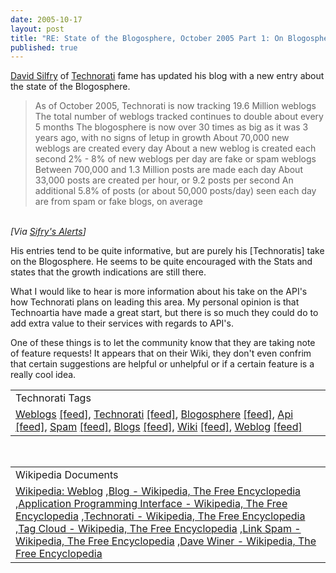 ```yaml
--- 
date: 2005-10-17
layout: post
title: "RE: State of the Blogosphere, October 2005 Part 1: On Blogosphere Growth"
published: true
---
```

<a href="http://www.sifry.com">David Silfry</a> of <a href="http://technorati.com">Technorati</a> fame has updated his blog with a new entry about the state of the Blogosphere. <br /><blockquote class="posterous_medium_quote">As of October 2005, Technorati is now tracking 19.6 Million weblogs The total number of weblogs tracked continues to double about every 5 months The blogosphere is now over 30 times as big as it was 3 years ago, with no signs of letup in growth About 70,000 new weblogs are created every day About a new weblog is created each second 2% - 8% of new weblogs per day are fake or spam weblogs Between 700,000 and 1.3 Million posts are made each day About 33,000 posts are created per hour, or 9.2 posts per second An additional 5.8% of posts (or about 50,000 posts/day) seen each day are from spam or fake blogs, on average</blockquote><br /><i>[Via <a href="http://www.sifry.com/alerts/archives/000343.html">Sifry's Alerts</a>]</i><p />His entries tend to be quite informative, but are purely his [Technoratis] take on the Blogosphere.  He seems to be quite encouraged with the Stats and states that the growth indications are still there.<p />What I would like to hear is more information about his take on the API's how Technorati plans on leading this area.  My personal opinion is that Technoartia have made a great start, but there is so much they could do to add extra value to their services with regards to API's.<p />One of these things is to let the community know that they are taking note of feature requests!  It appears that on their Wiki, they don't even confrim that certain suggestions are helpful or unhelpful or if a certain feature is a really cool idea.<p /><table class="TechnoratiHead TagHeader">
<tr><td>Technorati Tags</td></tr>
<tr class="Technorati"><td>
<a href="http://www.technorati.com/tag/Weblogs" class="Tag" rel="tag">Weblogs</a> <a href="http://feeds.technorati.com/feed/posts/tag/Weblogs" class="Tag">[feed]</a>, <a href="http://www.technorati.com/tag/Technorati" class="Tag" rel="tag">Technorati</a> <a href="http://feeds.technorati.com/feed/posts/tag/Technorati" class="Tag">[feed]</a>, <a href="http://www.technorati.com/tag/Blogosphere" class="Tag" rel="tag">Blogosphere</a> <a href="http://feeds.technorati.com/feed/posts/tag/Blogosphere" class="Tag">[feed]</a>, <a href="http://www.technorati.com/tag/Api" class="Tag" rel="tag">Api</a> <a href="http://feeds.technorati.com/feed/posts/tag/Api" class="Tag">[feed]</a>, <a href="http://www.technorati.com/tag/Spam" class="Tag" rel="tag">Spam</a> <a href="http://feeds.technorati.com/feed/posts/tag/Spam" class="Tag">[feed]</a>, <a href="http://www.technorati.com/tag/Blogs" class="Tag" rel="tag">Blogs</a> <a href="http://feeds.technorati.com/feed/posts/tag/Blogs" class="Tag">[feed]</a>, <a href="http://www.technorati.com/tag/Wiki" class="Tag" rel="tag">Wiki</a> <a href="http://feeds.technorati.com/feed/posts/tag/Wiki" class="Tag">[feed]</a>, <a href="http://www.technorati.com/tag/Weblog" class="Tag" rel="tag">Weblog</a> <a href="http://feeds.technorati.com/feed/posts/tag/Weblog" class="Tag">[feed]</a>
</td></tr>
</table><br /><table class="TechnoratiHead TagHeader">
<tr><td>Wikipedia Documents</td></tr>
<tr class="Technorati"><td>
<a href="http://en.wikipedia.org/wiki/Weblog">Wikipedia: Weblog</a> ,<a href="http://en.wikipedia.org/wiki/Blog">Blog - Wikipedia, The Free Encyclopedia</a> ,<a href="http://en.wikipedia.org/wiki/API">Application Programming Interface - Wikipedia, The Free Encyclopedia</a> ,<a href="http://en.wikipedia.org/wiki/Technorati">Technorati - Wikipedia, The Free Encyclopedia</a> ,<a href="http://en.wikipedia.org/wiki/Tag_cloud">Tag Cloud - Wikipedia, The Free Encyclopedia</a> ,<a href="http://en.wikipedia.org/wiki/Blog_spam">Link Spam - Wikipedia, The Free Encyclopedia</a> ,<a href="http://en.wikipedia.org/wiki/Dave_Winer">Dave Winer - Wikipedia, The Free Encyclopedia</a>
</td></tr>
</table><div class="blogger-post-footer"><img class="posterous_download_image" src="https://blogger.googleusercontent.com/tracker/8109338-112954852941135364?l=www.kinlan.co.uk%2Findex.html" height="1" alt="" width="1" /></div>
